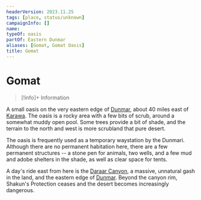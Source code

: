 ```yaml
---
headerVersion: 2023.11.25
tags: [place, status/unknown]
campaignInfo: []
name:
typeOf: oasis
partOf: Eastern Dunmar
aliases: [Gomat, Gomat Oasis]
title: Gomat
---
```

# Gomat
>[!info]+ Information
>> 

A small oasis on the very eastern edge of [Dunmar](<../realms/dunmar/dunmar.md>), about 40 miles east of [Karawa](<../realms/dunmar/eastern-dunmar/karawa.md>). The oasis is a rocky area with a few bits of scrub, around a somewhat muddy open pool. Some trees provide a bit of shade, and the terrain to the north and west is more scrubland that pure desert. 

The oasis is frequently used as a temporary waystation by the Dunmari. Although there are no permanent habitation here, there are a few permanent structures -- a stone pen for animals, two wells, and a few mud and adobe shelters in the shade, as well as clear space for tents. 

A day's ride east from here is the [Daraar Canyon](<./daraar-canyon.md>), a massive, unnatural gash in the land, and the eastern edge of [Dunmar](<../realms/dunmar/dunmar.md>). Beyond the canyon rim, Shakun's Protection ceases and the desert becomes increasingly dangerous. 